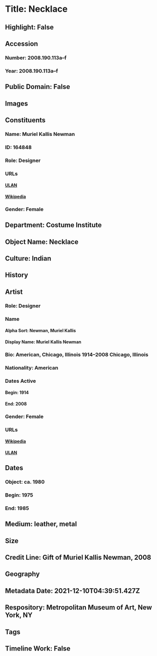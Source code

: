 # Title: Necklace
## Highlight: False
## Accession
### Number: 2008.190.113a–f
### Year: 2008.190.113a–f
## Public Domain: False
## Images
## Constituents
### Name: Muriel Kallis Newman
### ID: 164848
### Role: Designer
### URLs
#### [ULAN](http://vocab.getty.edu/page/ulan/500080219)
#### [Wikipedia](https://www.wikidata.org/wiki/Q6938638)
### Gender: Female
## Department: Costume Institute
## Object Name: Necklace
## Culture: Indian
## History
## Artist
### Role: Designer
### Name
#### Alpha Sort: Newman, Muriel Kallis
#### Display Name: Muriel Kallis Newman
### Bio: American, Chicago, Illinois 1914–2008 Chicago, Illinois
### Nationality: American
### Dates Active
#### Begin: 1914
#### End: 2008
### Gender: Female
### URLs
#### [Wikipedia](https://www.wikidata.org/wiki/Q6938638)
#### [ULAN](http://vocab.getty.edu/page/ulan/500080219)
## Dates
### Object: ca. 1980
### Begin: 1975
### End: 1985
## Medium: leather, metal
## Size
## Credit Line: Gift of Muriel Kallis Newman, 2008
## Geography
## Metadata Date: 2021-12-10T04:39:51.427Z
## Respository: Metropolitan Museum of Art, New York, NY
## Tags
## Timeline Work: False